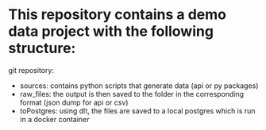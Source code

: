 # This repository contains a demo data project with the following structure:

git repository:
- sources: contains python scripts that generate data (api or py packages)
-   raw_files: the output is then saved to the folder in the corresponding format (json dump for api or csv)
- toPostgres: using dlt, the files are saved to a local postgres which is run in a docker container


